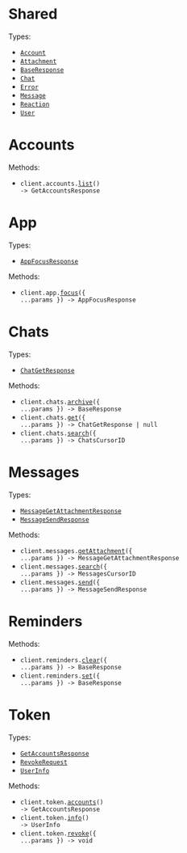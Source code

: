 # Shared

Types:

- <code><a href="./src/resources/shared.ts">Account</a></code>
- <code><a href="./src/resources/shared.ts">Attachment</a></code>
- <code><a href="./src/resources/shared.ts">BaseResponse</a></code>
- <code><a href="./src/resources/shared.ts">Chat</a></code>
- <code><a href="./src/resources/shared.ts">Error</a></code>
- <code><a href="./src/resources/shared.ts">Message</a></code>
- <code><a href="./src/resources/shared.ts">Reaction</a></code>
- <code><a href="./src/resources/shared.ts">User</a></code>

# Accounts

Methods:

- <code title="get /v0/get-accounts">client.accounts.<a href="./src/resources/accounts.ts">list</a>() -> GetAccountsResponse</code>

# App

Types:

- <code><a href="./src/resources/app.ts">AppFocusResponse</a></code>

Methods:

- <code title="post /v0/open-app">client.app.<a href="./src/resources/app.ts">focus</a>({ ...params }) -> AppFocusResponse</code>

# Chats

Types:

- <code><a href="./src/resources/chats.ts">ChatGetResponse</a></code>

Methods:

- <code title="post /v0/archive-chat">client.chats.<a href="./src/resources/chats.ts">archive</a>({ ...params }) -> BaseResponse</code>
- <code title="get /v0/get-chat">client.chats.<a href="./src/resources/chats.ts">get</a>({ ...params }) -> ChatGetResponse | null</code>
- <code title="get /v0/search-chats">client.chats.<a href="./src/resources/chats.ts">search</a>({ ...params }) -> ChatsCursorID</code>

# Messages

Types:

- <code><a href="./src/resources/messages.ts">MessageGetAttachmentResponse</a></code>
- <code><a href="./src/resources/messages.ts">MessageSendResponse</a></code>

Methods:

- <code title="post /v0/get-attachment">client.messages.<a href="./src/resources/messages.ts">getAttachment</a>({ ...params }) -> MessageGetAttachmentResponse</code>
- <code title="get /v0/search-messages">client.messages.<a href="./src/resources/messages.ts">search</a>({ ...params }) -> MessagesCursorID</code>
- <code title="post /v0/send-message">client.messages.<a href="./src/resources/messages.ts">send</a>({ ...params }) -> MessageSendResponse</code>

# Reminders

Methods:

- <code title="post /v0/clear-chat-reminder">client.reminders.<a href="./src/resources/reminders.ts">clear</a>({ ...params }) -> BaseResponse</code>
- <code title="post /v0/set-chat-reminder">client.reminders.<a href="./src/resources/reminders.ts">set</a>({ ...params }) -> BaseResponse</code>

# Token

Types:

- <code><a href="./src/resources/token.ts">GetAccountsResponse</a></code>
- <code><a href="./src/resources/token.ts">RevokeRequest</a></code>
- <code><a href="./src/resources/token.ts">UserInfo</a></code>

Methods:

- <code title="get /v0/get-accounts">client.token.<a href="./src/resources/token.ts">accounts</a>() -> GetAccountsResponse</code>
- <code title="get /oauth/userinfo">client.token.<a href="./src/resources/token.ts">info</a>() -> UserInfo</code>
- <code title="post /oauth/revoke">client.token.<a href="./src/resources/token.ts">revoke</a>({ ...params }) -> void</code>
